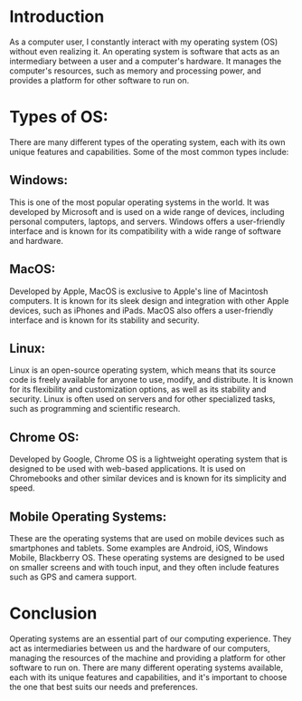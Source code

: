 # Introduction
As a computer user, I constantly interact with my operating system (OS) without even realizing it. An operating system is software that acts as an intermediary between a user and a computer's hardware. It manages the computer's resources, such as memory and processing power, and provides a platform for other software to run on.

# Types of OS:
There are many different types of the operating system, each with its own unique features and capabilities. Some of the most common types include:

## Windows: 
This is one of the most popular operating systems in the world. It was developed by Microsoft and is used on a wide range of devices, including personal computers, laptops, and servers. Windows offers a user-friendly interface and is known for its compatibility with a wide range of software and hardware.

## MacOS: 
Developed by Apple, MacOS is exclusive to Apple's line of Macintosh computers. It is known for its sleek design and integration with other Apple devices, such as iPhones and iPads. MacOS also offers a user-friendly interface and is known for its stability and security.

## Linux: 
Linux is an open-source operating system, which means that its source code is freely available for anyone to use, modify, and distribute. It is known for its flexibility and customization options, as well as its stability and security. Linux is often used on servers and for other specialized tasks, such as programming and scientific research.

## Chrome OS: 
Developed by Google, Chrome OS is a lightweight operating system that is designed to be used with web-based applications. It is used on Chromebooks and other similar devices and is known for its simplicity and speed.

## Mobile Operating Systems: 
These are the operating systems that are used on mobile devices such as smartphones and tablets. Some examples are Android, iOS, Windows Mobile, Blackberry OS. These operating systems are designed to be used on smaller screens and with touch input, and they often include features such as GPS and camera support.

# Conclusion
Operating systems are an essential part of our computing experience. They act as intermediaries between us and the hardware of our computers, managing the resources of the machine and providing a platform for other software to run on. There are many different operating systems available, each with its unique features and capabilities, and it's important to choose the one that best suits our needs and preferences.